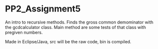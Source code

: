 # PP2_Assignment5
An intro to recursive methods. Finds the gross common demominator with the gcdcalculator class. Main method are some tests of that class with pregiven numbers.


Made in Eclipse/Java, src will be the raw code, bin is compiled.
